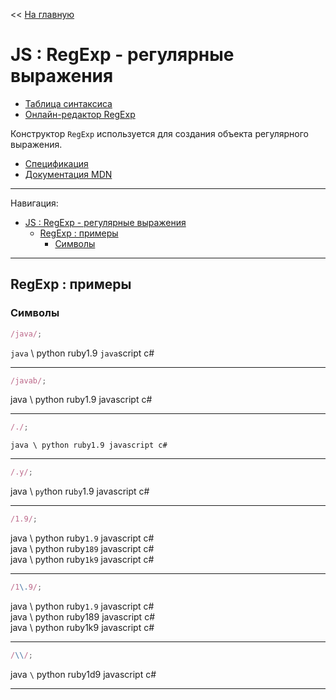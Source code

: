 << [На главную](../README.md)

# JS : RegExp - регулярные выражения

- [Таблица синтаксиса](https://cheatography.com/davechild/cheat-sheets/regular-expressions/)
- [Онлайн-редактор RegExp](https://regex101.com/)

Конструктор `RegExp` используется для создания объекта регулярного выражения.

- [Спецификация](https://tc39.es/ecma262/#sec-regexp-constructor)
- [Документация MDN](https://developer.mozilla.org/ru/docs/Web/JavaScript/Reference/Global_Objects/RegExp)

---

Навигация:

- [JS : RegExp - регулярные выражения](#js--regexp---регулярные-выражения)
  - [RegExp : примеры](#regexp--примеры)
    - [Символы](#символы)

---

## RegExp : примеры

### Символы

```js
/java/;
```

`java` \ python ruby1.9 `java`script c#

---

```js
/javab/;
```

java \ python ruby1.9 javascript c#

---

```js
/./;
```

`java \ python ruby1.9 javascript c#`

---

```js
/.y/;
```

java \ `py`thon ru`by`1.9 javascript c#

---

```js
/1.9/;
```

java \ python ruby`1.9` javascript c#  
java \ python ruby`189` javascript c#  
java \ python ruby`1k9` javascript c#

---

```js
/1\.9/;
```

java \ python ruby`1.9` javascript c#  
java \ python ruby189 javascript c#  
java \ python ruby1k9 javascript c#

---

```js
/\\/;
```

java `\` python ruby1d9 javascript c#

---
